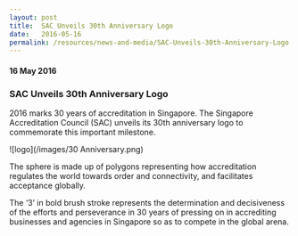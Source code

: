 ```yaml
---
layout: post
title:  SAC Unveils 30th Anniversary Logo
date:   2016-05-16
permalink: /resources/news-and-media/SAC-Unveils-30th-Anniversary-Logo
---
```

#### 16 May 2016
### **SAC Unveils 30th Anniversary Logo**

2016 marks 30 years of accreditation in Singapore. The Singapore Accreditation Council (SAC) unveils its 30th anniversary logo to commemorate this important milestone.

![logo](/images/30 Anniversary.png)

The sphere is made up of polygons representing how accreditation regulates the world towards order and connectivity, and facilitates acceptance globally.

The ‘3’ in bold brush stroke represents the determination and decisiveness of  the efforts and perseverance in 30 years of pressing on in accrediting businesses and agencies in Singapore so as to compete in the global arena.
